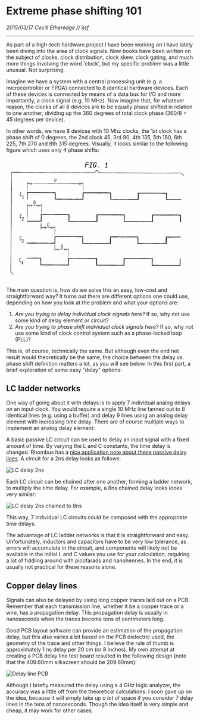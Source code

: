 # Extreme phase shifting 101

_2015/03/17 Cecill Etheredge // ijsf_

---

As part of a high-tech hardware project I have been working on I have lately been diving into the area of clock signals. Now books have been written on the subject of clocks, clock distribution, clock skew, clock gating, and much more things involving the word 'clock', but my specific problem was a little unusual. Not surprising.

Imagine we have a system with a central processing unit (e.g. a microcontroller or FPGA) connected to 8 identical hardware devices. Each of these devices is connected by means of a data bus for I/O and more importantly, a clock signal (e.g. 10 MHz). Now imagine that, for whatever reason, the clocks of all 8 devices are to be equally phase shifted in relation to one another, dividing up the 360 degrees of total clock phase (360/8 = 45 degrees per device).

In other words, we have 8 devices with 10 Mhz clocks, the 1st clock has a phase shift of 0 degrees, the 2nd clock 45, 3rd 90, 4th 135, 5th 180, 6th 225, 7th 270 and 8th 315 degrees. Visually, it looks similar to the following figure which uses only 4 phase shifts:

<img src="images/20150317_imgf00011.png" alt="4 phase shifted clocks" width="640" />

The main question is, how do we solve this an easy, low-cost and straightforward way? It turns out there are different options one could use, depending on how you look at the problem and what your options are:

1.  _Are you trying to delay individual clock signals here?_ If so, why not use some kind of delay element or circuit?
2.  _Are you trying to phase shift individual clock signals here?_ If so, why not use some kind of clock control system such as a phase-locked loop (PLL)?

This is, of course, technically the same. But although even the end net result would theoretically be the same, the choice between the delay vs. phase shift definition matters a lot, as you will see below. In this first part, a brief exploration of some easy "delay" options:

## LC ladder networks

One way of going about it with delays is to apply 7 individual analog delays on an input clock. You would require a single 10 MHz line fanned out to 8 identical lines (e.g. using a buffer) and delay 9 lines using an analog delay element with increasing time delay. There are of course multiple ways to implement an analog delay element:

A basic passive LC circuit can be used to delay an input signal with a fixed amount of time. By varying the L and C constants, the time delay is changed. Rhombus has a [nice application note about these passive delay lines](http://www.rhombus-ind.com/dlcat/app1_pas.pdf). A circuit for a 2ns delay looks as follows:

<img src="20150317_ltspice1.png" alt="LC delay 2ns" />

Each LC circuit can be chained after one another, forming a ladder network, to multiply the time delay. For example, a 8ns chained delay looks looks very similar:

<img src="20150317_ltspice2.png" alt="LC delay 2ns chained to 8ns" />

This way, 7 individual LC circuits could be composed with the appropriate time delays.

The advantage of LC ladder networks is that it is straightforward and easy. Unfortunately, inductors and capacitors have to be very low tolerance, as errors will accumulate in the circuit, and components will likely not be available in the initial L and C values you use for your calculation, requiring a lot of fiddling around with picofarads and nanohenries. In the end, it is usually not practical for these reasons alone.

## Copper delay lines

Signals can also be delayed by using long copper traces laid out on a PCB. Remember that each transmission line, whether it be a copper trace or a wire, has a propagation delay. This propagation delay is usually in nanoseconds when the traces become tens of centimeters long.

Good PCB layout software can provide an estimation of the propagation delay, but this also varies a bit based on the PCB dielectric used, the geometry of the trace and other things. I believe the rule of thumb is approximately 1 ns delay per 20 cm (or 8 inches). My own attempt at creating a PCB delay line test board resulted in the following design (note that the 409.60mm silkscreen should be 209.60mm):

<img src="20150317_preview_top.png" alt="Delay line PCB" />

Although I briefly measured the delay using a 4 GHz logic analyzer, the accuracy was a little off from the theoretical calculations. I soon gave up on the idea, because it will simply take up _a lot_ of space if you consider 7 delay lines in the tens of nanoseconds. Though the idea itself is very simple and cheap, it may work for other cases.
